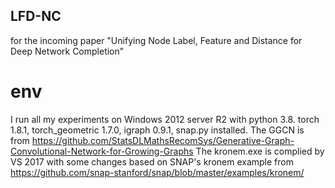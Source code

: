 ## LFD-NC
for the incoming paper "Unifying Node Label, Feature and Distance for Deep Network Completion"


# env
I run all my experiments on Windows 2012 server R2 with python 3.8. torch 1.8.1, torch_geometric 1.7.0, igraph 0.9.1, snap.py installed.
The GGCN is from https://github.com/StatsDLMathsRecomSys/Generative-Graph-Convolutional-Network-for-Growing-Graphs
The kronem.exe is complied by VS 2017 with some changes based on SNAP's kronem example from https://github.com/snap-stanford/snap/blob/master/examples/kronem/

